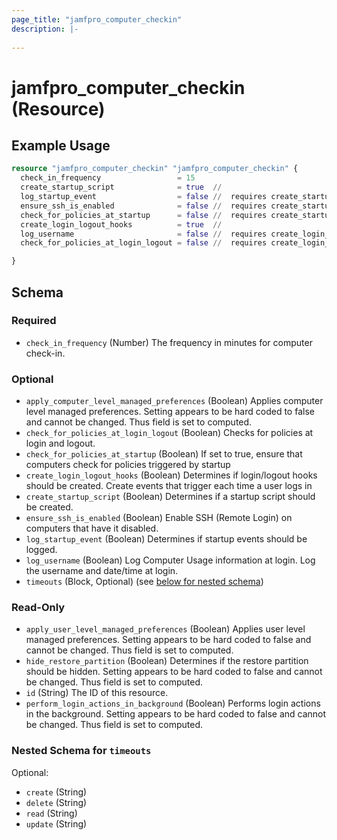 ```yaml
---
page_title: "jamfpro_computer_checkin"
description: |-
  
---
```


# jamfpro_computer_checkin (Resource)


## Example Usage
```terraform
resource "jamfpro_computer_checkin" "jamfpro_computer_checkin" {
  check_in_frequency                 = 15
  create_startup_script              = true  // 
  log_startup_event                  = false //  requires create_startup_script
  ensure_ssh_is_enabled              = false //  requires create_startup_script
  check_for_policies_at_startup      = false //  requires create_startup_script
  create_login_logout_hooks          = true  // 
  log_username                       = false //  requires create_login_logout_hooks 
  check_for_policies_at_login_logout = false //  requires create_login_logout_hooks 

}
```

<!-- schema generated by tfplugindocs -->
## Schema

### Required

- `check_in_frequency` (Number) The frequency in minutes for computer check-in.

### Optional

- `apply_computer_level_managed_preferences` (Boolean) Applies computer level managed preferences. Setting appears to be hard coded to false and cannot be changed. Thus field is set to computed.
- `check_for_policies_at_login_logout` (Boolean) Checks for policies at login and logout.
- `check_for_policies_at_startup` (Boolean) If set to true, ensure that computers check for policies triggered by startup
- `create_login_logout_hooks` (Boolean) Determines if login/logout hooks should be created. Create events that trigger each time a user logs in
- `create_startup_script` (Boolean) Determines if a startup script should be created.
- `ensure_ssh_is_enabled` (Boolean) Enable SSH (Remote Login) on computers that have it disabled.
- `log_startup_event` (Boolean) Determines if startup events should be logged.
- `log_username` (Boolean) Log Computer Usage information at login. Log the username and date/time at login.
- `timeouts` (Block, Optional) (see [below for nested schema](#nestedblock--timeouts))

### Read-Only

- `apply_user_level_managed_preferences` (Boolean) Applies user level managed preferences. Setting appears to be hard coded to false and cannot be changed. Thus field is set to computed.
- `hide_restore_partition` (Boolean) Determines if the restore partition should be hidden. Setting appears to be hard coded to false and cannot be changed. Thus field is set to computed.
- `id` (String) The ID of this resource.
- `perform_login_actions_in_background` (Boolean) Performs login actions in the background. Setting appears to be hard coded to false and cannot be changed. Thus field is set to computed.

<a id="nestedblock--timeouts"></a>
### Nested Schema for `timeouts`

Optional:

- `create` (String)
- `delete` (String)
- `read` (String)
- `update` (String)